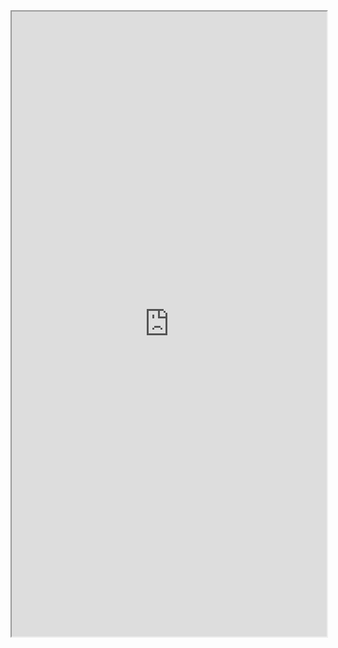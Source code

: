 <iframe 
src="https://coda.io/embed/jD38E5fJk_/#Full-Active-Inference-Ontology_tuuOJ_Ew/r24&view=full&viewMode=embedplay&hideSections=true" 
width=900 
height=1000 
style="max-width: 100%;" 
allow="fullscreen">
</iframe>
